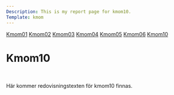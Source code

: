 ```yaml
---
Description: This is my report page for kmom10.
Template: kmom
---
```


<div class="kmom-nav kmom menu" id="my-nav">
<a href="javascript:void(0);" class="iconen" onclick="kmomNavbar()">
    <i class="fa fa-bars farg"></i>
</a>
<a href="kmom01">Kmom01</a>
<a href="kmom02">Kmom02</a>
<a href="kmom03">Kmom03</a>
<a href="kmom04">Kmom04</a>
<a href="kmom05">Kmom05</a>
<a href="kmom06">Kmom06</a>
<a href="kmom10">Kmom10</a>
</div>

<div class="kmom">
<h1>Kmom10</h1>
<br>
<p>
Här kommer redovisningstexten för kmom10 finnas.
</p>
</div>